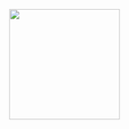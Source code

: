 <img src="https://user-images.githubusercontent.com/62179996/115876072-82510f00-a463-11eb-8b01-bb3c8457cdd7.jpg" width="200"/>
